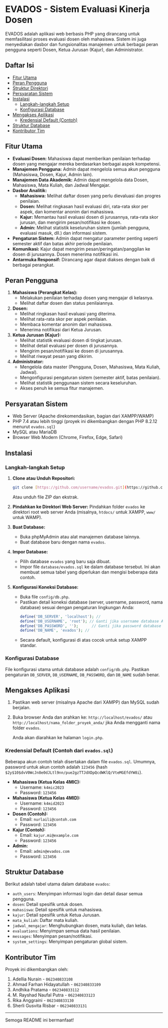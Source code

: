 # EVADOS - Sistem Evaluasi Kinerja Dosen

EVADOS adalah aplikasi web berbasis PHP yang dirancang untuk memfasilitasi proses evaluasi dosen oleh mahasiswa. Sistem ini juga menyediakan dasbor dan fungsionalitas manajemen untuk berbagai peran pengguna seperti Dosen, Ketua Jurusan (Kajur), dan Administrator.

## Daftar Isi

- [Fitur Utama](#fitur-utama)
- [Peran Pengguna](#peran-pengguna)
- [Struktur Direktori](#struktur-direktori)
- [Persyaratan Sistem](#persyaratan-sistem)
- [Instalasi](#instalasi)
  - [Langkah-langkah Setup](#langkah-langkah-setup)
  - [Konfigurasi Database](#konfigurasi-database)
- [Mengakses Aplikasi](#mengakses-aplikasi)
  - [Kredensial Default (Contoh)](#kredensial-default-contoh)
- [Struktur Database](#struktur-database)
- [Kontributor Tim](#kontributor-tim)

## Fitur Utama

* **Evaluasi Dosen:** Mahasiswa dapat memberikan penilaian terhadap dosen yang mengajar mereka berdasarkan berbagai aspek kompetensi.
* **Manajemen Pengguna:** Admin dapat mengelola semua akun pengguna (Mahasiswa, Dosen, Kajur, Admin lain).
* **Manajemen Data Akademik:** Admin dapat mengelola data Dosen, Mahasiswa, Mata Kuliah, dan Jadwal Mengajar.
* **Dasbor Analitik:**
    * **Mahasiswa:** Melihat daftar dosen yang perlu dievaluasi dan progres penilaian.
    * **Dosen:** Melihat ringkasan hasil evaluasi diri, rata-rata skor per aspek, dan komentar anonim dari mahasiswa.
    * **Kajur:** Memantau hasil evaluasi dosen di jurusannya, rata-rata skor jurusan, dan mengirim pesan/notifikasi ke dosen.
    * **Admin:** Melihat statistik keseluruhan sistem (jumlah pengguna, evaluasi masuk, dll.) dan informasi sistem.
* **Pengaturan Sistem:** Admin dapat mengatur parameter penting seperti semester aktif dan batas akhir periode penilaian.
* **Komunikasi:** Kajur dapat mengirim pesan/peringatan/panggilan ke dosen di jurusannya. Dosen menerima notifikasi ini.
* **Antarmuka Responsif:** Dirancang agar dapat diakses dengan baik di berbagai perangkat.

## Peran Pengguna

1.  **Mahasiswa (Perangkat Kelas):**
    * Melakukan penilaian terhadap dosen yang mengajar di kelasnya.
    * Melihat daftar dosen dan status penilaiannya.
2.  **Dosen:**
    * Melihat ringkasan hasil evaluasi yang diterima.
    * Melihat rata-rata skor per aspek penilaian.
    * Membaca komentar anonim dari mahasiswa.
    * Menerima notifikasi dari Ketua Jurusan.
3.  **Ketua Jurusan (Kajur):**
    * Melihat statistik evaluasi dosen di tingkat jurusan.
    * Melihat detail evaluasi per dosen di jurusannya.
    * Mengirim pesan/notifikasi ke dosen di jurusannya.
    * Melihat riwayat pesan yang dikirim.
4.  **Administrator:**
    * Mengelola data master (Pengguna, Dosen, Mahasiswa, Mata Kuliah, Jadwal).
    * Mengonfigurasi pengaturan sistem (semester aktif, batas penilaian).
    * Melihat statistik penggunaan sistem secara keseluruhan.
    * Akses penuh ke semua fitur manajemen.

## Persyaratan Sistem

* Web Server (Apache direkomendasikan, bagian dari XAMPP/WAMP)
* PHP 7.4 atau lebih tinggi (proyek ini dikembangkan dengan PHP 8.2.12 menurut `evados.sql`)
* MySQL atau MariaDB
* Browser Web Modern (Chrome, Firefox, Edge, Safari)

## Instalasi

### Langkah-langkah Setup

1.  **Clone atau Unduh Repositori:**
    ```bash
    git clone [https://github.com/username/evados.git](https://github.com/username/evados.git)
    ```
    Atau unduh file ZIP dan ekstrak.

2.  **Pindahkan ke Direktori Web Server:**
    Pindahkan folder `evados` ke direktori root web server Anda (misalnya, `htdocs/` untuk XAMPP, `www/` untuk WAMP).

3.  **Buat Database:**
    * Buka phpMyAdmin atau alat manajemen database lainnya.
    * Buat database baru dengan nama `evados`.

4.  **Impor Database:**
    * Pilih database `evados` yang baru saja dibuat.
    * Impor file `database/evados.sql` ke dalam database tersebut. Ini akan membuat semua tabel yang diperlukan dan mengisi beberapa data contoh.

5.  **Konfigurasi Koneksi Database:**
    * Buka file `config/db.php`.
    * Pastikan detail koneksi database (server, username, password, nama database) sesuai dengan pengaturan lingkungan Anda:
        ```php
        define('DB_SERVER', 'localhost'); //
        define('DB_USERNAME', 'root'); // Ganti jika username database Anda berbeda
        define('DB_PASSWORD', '');      // Ganti jika password database Anda berbeda
        define('DB_NAME', 'evados'); //
        ```
    * Secara default, konfigurasi di atas cocok untuk setup XAMPP standar.

### Konfigurasi Database

File konfigurasi utama untuk database adalah `config/db.php`. Pastikan pengaturan `DB_SERVER`, `DB_USERNAME`, `DB_PASSWORD`, dan `DB_NAME` sudah benar.

## Mengakses Aplikasi

1.  Pastikan web server (misalnya Apache dari XAMPP) dan MySQL sudah berjalan.
2.  Buka browser Anda dan arahkan ke:
    `http://localhost/evados/`
    atau
    `http://localhost/nama_folder_proyek_anda/` jika Anda mengganti nama folder `evados`.

    Anda akan diarahkan ke halaman `login.php`.

### Kredensial Default (Contoh dari `evados.sql`)

Beberapa akun contoh telah disertakan dalam file `evados.sql`. Umumnya, password untuk akun contoh adalah `123456` (hash `$2y$10$dvV0WcJn8e0dJLtl9nn/pue2gzTTJdXDpQcdWKlQ/VteMGEfdYW8i`).

* **Mahasiswa (Ketua Kelas 4MIC):**
    * Username: `k4mic2023`
    * Password: `123456`
* **Mahasiswa (Ketua Kelas 4MID):**
    * Username: `k4mid2023`
    * Password: `123456`
* **Dosen (Contoh):**
    * Email: `nurlaili@contoh.com`
    * Password: `123456`
* **Kajur (Contoh):**
    * Email: `kajur.mi@example.com`
    * Password: `123456`
* **Admin:**
    * Email: `admin@evados.com`
    * Password: `123456`

## Struktur Database

Berikut adalah tabel utama dalam database `evados`:

* `auth_users`: Menyimpan informasi login dan detail dasar semua pengguna.
* `dosen`: Detail spesifik untuk dosen.
* `mahasiswa`: Detail spesifik untuk mahasiswa.
* `kajur`: Detail spesifik untuk Ketua Jurusan.
* `mata_kuliah`: Daftar mata kuliah.
* `jadwal_mengajar`: Menghubungkan dosen, mata kuliah, dan kelas.
* `evaluations`: Menyimpan semua data hasil penilaian.
* `messages`: Menyimpan pesan/notifikasi.
* `system_settings`: Menyimpan pengaturan global sistem.

## Kontributor Tim

Proyek ini dikembangkan oleh:

1.  Adellia Nurain - `062340833108`
2.  Ahmad Farhan Hidayatullah - `062340833109`
3.  Andhika Pratama - `062340833112`
4.  M. Rayshad Naufal Putra - `062340833123`
5.  Rika Anggraini - `062340833130`
6.  Sherli Gusvita Risbar - `062340833131`

---

Semoga README ini bermanfaat!
